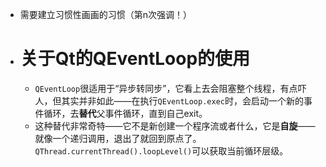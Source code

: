 - 需要建立习惯性画画的习惯（第n次强调！）
- # 关于Qt的QEventLoop的使用
	- `QEventLoop`很适用于“异步转同步”，它看上去会阻塞整个线程，有点吓人，但其实并非如此——在执行`QEventLoop.exec`时，会启动一个新的事件循环，去**替代**父事件循环，直到自己exit。
	- 这种替代非常奇特——它不是新创建一个程序流或者什么，它是**自旋**——就像一个递归调用，退出了就回到原点了。`QThread.currentThread().loopLevel()`可以获取当前循环层级。